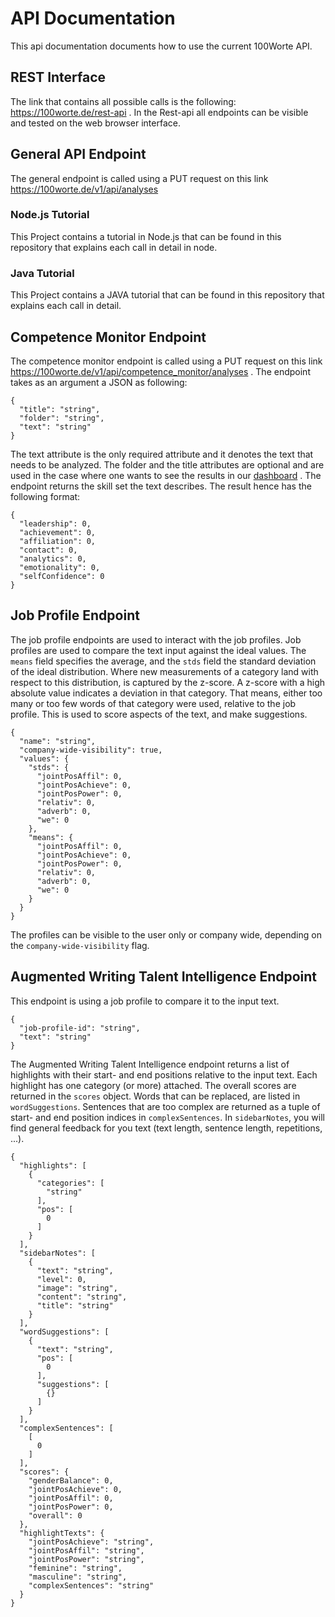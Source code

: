 # API Documentation
This api documentation documents how to use the current 100Worte API. 



## REST Interface	
The link that contains all possible calls is the following: https://100worte.de/rest-api . In the Rest-api all endpoints can be visible and tested on the web browser interface.

## General API Endpoint 

The general endpoint is called using a PUT request on this link https://100worte.de/v1/api/analyses 

### Node.js Tutorial
This Project contains a tutorial in Node.js that can be found in this repository that explains each call in detail in node.


### Java Tutorial
This Project contains a JAVA tutorial that can be found in this repository that explains each call in detail.

## Competence Monitor Endpoint

The competence monitor endpoint is called using a PUT request on this link https://100worte.de/v1/api/competence_monitor/analyses .
The endpoint takes as an argument a JSON as following:

```
{
  "title": "string",
  "folder": "string",
  "text": "string"
}
```

The text attribute is the only required attribute and it denotes the text that needs to be analyzed. 
The folder and the title attributes are optional and are used in the case where one wants to see the results in our [dashboard](https://www.100worte.de/dashboard) .
The endpoint returns the skill set the text describes. 
The result hence has the following format:

```
{
  "leadership": 0,
  "achievement": 0,
  "affiliation": 0,
  "contact": 0,
  "analytics": 0,
  "emotionality": 0,
  "selfConfidence": 0
}
```

## Job Profile Endpoint

The job profile endpoints are used to interact with the job profiles. Job profiles are used to compare the text input against the ideal values. The `means` field specifies the average, and the `stds` field the standard deviation of the ideal distribution. Where new measurements of a category land with respect to this distribution, is captured by the z-score. A z-score with a high absolute value indicates a deviation in that category. That means, either too many or too few words of that category were used, relative to the job profile. This is used to score aspects of the text, and make suggestions.

```
{
  "name": "string",
  "company-wide-visibility": true,
  "values": {
    "stds": {
      "jointPosAffil": 0,
      "jointPosAchieve": 0,
      "jointPosPower": 0,
      "relativ": 0,
      "adverb": 0,
      "we": 0
    },
    "means": {
      "jointPosAffil": 0,
      "jointPosAchieve": 0,
      "jointPosPower": 0,
      "relativ": 0,
      "adverb": 0,
      "we": 0
    }
  }
}
```

The profiles can be visible to the user only or company wide, depending on the `company-wide-visibility` flag. 

## Augmented Writing Talent Intelligence Endpoint

This endpoint is using a job profile to compare it to the input text.

```
{
  "job-profile-id": "string",
  "text": "string"
}
```

The Augmented Writing Talent Intelligence endpoint returns a list of highlights with their start- and end positions relative to the input text. Each highlight has one category (or more) attached. The overall scores are returned in the `scores` object. Words that can be replaced, are listed in `wordSuggestions`. Sentences that are too complex are returned as a tuple of start- and end position indices in `complexSentences`. In `sidebarNotes`, you will find general feedback for you text (text length, sentence length, repetitions, ...).

```
{
  "highlights": [
    {
      "categories": [
        "string"
      ],
      "pos": [
        0
      ]
    }
  ],
  "sidebarNotes": [
    {
      "text": "string",
      "level": 0,
      "image": "string",
      "content": "string",
      "title": "string"
    }
  ],
  "wordSuggestions": [
    {
      "text": "string",
      "pos": [
        0
      ],
      "suggestions": [
        {}
      ]
    }
  ],
  "complexSentences": [
    [
      0
    ]
  ],
  "scores": {
    "genderBalance": 0,
    "jointPosAchieve": 0,
    "jointPosAffil": 0,
    "jointPosPower": 0,
    "overall": 0
  },
  "highlightTexts": {
    "jointPosAchieve": "string",
    "jointPosAffil": "string",
    "jointPosPower": "string",
    "feminine": "string",
    "masculine": "string",
    "complexSentences": "string"
  }
}
```



